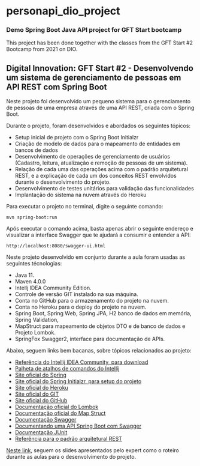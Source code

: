 # personapi_dio_project
### Demo Spring Boot Java API project for GFT Start bootcamp

This project has been done together with the classes from the GFT Start #2 Bootcamp from 2021 on DIO.

<h2>Digital Innovation: GFT Start #2 - Desenvolvendo um sistema de gerenciamento de pessoas em API REST com Spring Boot</h2>

Neste projeto foi desenvolvido um pequeno sistema para o gerenciamento de pessoas de uma empresa através de uma API REST, criada com o Spring Boot.

Durante o projeto, foram desenvolvidos e abordados os seguintes tópicos:

* Setup inicial de projeto com o Spring Boot Initialzr
* Criação de modelo de dados para o mapeamento de entidades em bancos de dados
* Desenvolvimento de operações de gerenciamento de usuários (Cadastro, leitura, atualização e remoção de pessoas de um sistema).
* Relação de cada uma das operações acima com o padrão arquitetural REST, e a explicação de cada um dos conceitos REST envolvidos durante o desenvolvimento do projeto.
* Desenvolvimento de testes unitários para validação das funcionalidades
* Implantação do sistema na nuvem através do Heroku

Para executar o projeto no terminal, digite o seguinte comando:

```shell script
mvn spring-boot:run 
```

Após executar o comando acima, basta apenas abrir o seguinte endereço e visualizar a interface Swagger que te ajudará a consumir e entender a API:

```
http://localhost:8080/swagger-ui.html
```


Neste projeto desenvolvido em conjunto durante a aula foram usadas as seguintes técnologias:

* Java 11.
* Maven 4.0.0
* Intellj IDEA Community Edition.
* Controle de versão GIT instalado na sua máquina.
* Conta no GitHub para o armazenamento do projeto na nuvem.
* Conta no Heroku para o deploy do projeto na nuvem.
* Spring Boot, Spring Web, Spring JPA, H2 banco de dados em memória, Spring Validation, 
* MapStruct para mapeamento de objetos DTO e de banco de dados e Projeto Lombok.
* SpringFox Swagger2, interface para documentação de APIs.

Abaixo, seguem links bem bacanas, sobre tópicos relacionados ao projeto:

* [Referência do Intellij IDEA Community, para download](https://www.jetbrains.com/idea/download)
* [Palheta de atalhos de comandos do Intellij](https://resources.jetbrains.com/storage/products/intellij-idea/docs/IntelliJIDEA_ReferenceCard.pdf)
* [Site oficial do Spring](https://spring.io/)
* [Site oficial do Spring Initialzr, para setup do projeto](https://start.spring.io/)
* [Site oficial do Heroku](https://www.heroku.com/)
* [Site oficial do GIT](https://git-scm.com/)
* [Site oficial do GitHub](http://github.com/)
* [Documentação oficial do Lombok](https://projectlombok.org/)
* [Documentação oficial do Map Struct](https://mapstruct.org/)
* [Documentação Swagger](https://swagger.io/docs/)
* [Documentando uma API Spring Boot com Swagger](https://www.treinaweb.com.br/blog/documentando-uma-api-spring-boot-com-o-swagger)
* [Documentação JUnit](https://junit.org/junit5/docs/current/user-guide/)
* [Referência para o padrão arquitetural REST](https://restfulapi.net/)

[Neste link](https://drive.google.com/file/d/1crVPOVl6ok2HeYjh3fjQuGQn2lDZVHrn/view?usp=sharing), seguem os slides apresentados pelo expert como o roteiro durante as aulas para o desenvolvimento do projeto.
